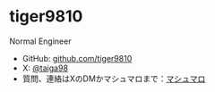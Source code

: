 # tiger9810

<!--
page = true
template = "index"
-->

Normal Engineer

- GitHub: [github.com/tiger9810](http://github.com/tiger9810)
- X: [@taiga98](https://x.com/taiga98)
- 質問、連絡はXのDMかマシュマロまで：[マシュマロ](https://marshmallow-qa.com/evyxtusuhlr7fuc?t=jeLUm6&utm_medium=url_text&utm_source=promotion)
